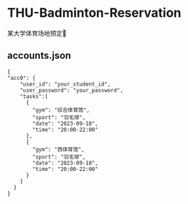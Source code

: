 # THU-Badminton-Reservation

某大学体育场地预定🏸

## accounts.json
```
{
"acc0": {
    "user_id": "your_student_id",
    "user_password": "your_password",
    "tasks":[
      {
        "gym": "综合体育馆",
        "sport": "羽毛球",
        "date": "2023-09-18",
        "time": "20:00-22:00"
      },
      {
        "gym": "西体育馆",
        "sport": "羽毛球",
        "date": "2023-09-18",
        "time": "20:00-22:00"
      }
    ]
  }
}
```
